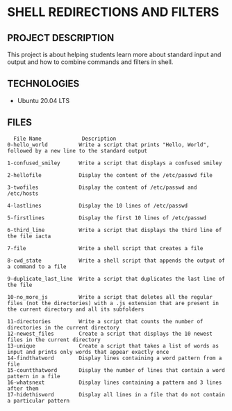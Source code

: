 # SHELL REDIRECTIONS AND FILTERS

## PROJECT DESCRIPTION
   
   This project is about helping students learn more about standard input and output
   and how to combine commands and filters in shell.

## TECHNOLOGIES 
 
   - Ubuntu 20.04 LTS
   

## FILES


      File Name             Description
    0-hello_world          Write a script that prints "Hello, World", followed by a new line to the standard output

    1-confused_smiley      Write a script that displays a confused smiley

    2-hellofile            Display the content of the /etc/passwd file

    3-twofiles             Display the content of /etc/passwd and /etc/hosts

    4-lastlines            Display the 10 lines of /etc/passwd

    5-firstlines           Display the first 10 lines of /etc/passwd

    6-third_line           Write a script that displays the third line of the file iacta
 
    7-file                 Write a shell script that creates a file

    8-cwd_state            Write a shell script that appends the output of a command to a file

    9-duplicate_last_line  Write a script that duplicates the last line of the file
 
    10-no_more_js          Write a script that deletes all the regular files (not the directories) with a .js extension that are present in the current directory and all its subfolders

    11-directories         Write a script that counts the number of directories in the current directory
    12-newest_files        Create a script that displays the 10 newest files in the current directory
    13-unique              Create a script that takes a list of words as input and prints only words that appear exactly once
    14-findthatword        Display lines containing a word pattern from a file
    15-countthatword       Display the number of lines that contain a word pattern in a file
    16-whatsnext           Display lines containing a pattern and 3 lines after them 
    17-hidethisword        Display all lines in a file that do not contain a particular pattern

